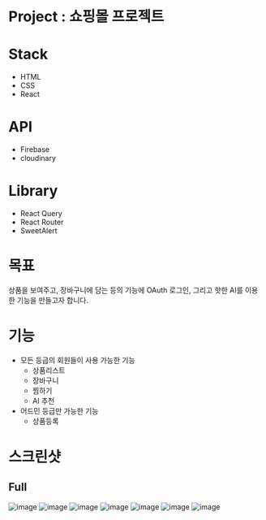 # Project : 쇼핑몰 프로젝트
# Stack
- HTML
- CSS
- React

# API
- Firebase
- cloudinary

# Library
- React Query
- React Router 
- SweetAlert

# 목표
상품을 보여주고, 장바구니에 담는 등의 기능에 OAuth 로그인, 그리고 핫한 AI를 이용한 기능을 만들고자 합니다.

# 기능
- 모든 등급의 회원들이 사용 가능한 기능
  - 상품리스트
  - 장바구니
  - 찜하기
  - AI 추천
- 어드민 등급만 가능한 기능
  - 상품등록

# 스크린샷
## Full
![image](https://user-images.githubusercontent.com/70611956/233819409-fbe01be2-0d76-4bd4-8b95-8b8b69e134a7.png)
![image](https://user-images.githubusercontent.com/70611956/233821144-c00d9cc6-a48c-43c1-a62b-65c2186d2923.png)
![image](https://user-images.githubusercontent.com/70611956/233821151-59357d55-e007-4770-a616-87beca7f6981.png)
![image](https://user-images.githubusercontent.com/70611956/233823682-e74dd01b-ea54-410d-a15c-92b4e7d4a5ac.png)
![image](https://user-images.githubusercontent.com/70611956/233823732-53f84b8e-16c4-42fa-8503-6510ff6b6f8e.png)
![image](https://user-images.githubusercontent.com/70611956/233823738-18026dae-c007-4f4d-96c9-555731157601.png)
![image](https://user-images.githubusercontent.com/70611956/233823748-06a7abf0-42d5-4721-b0ff-d54b8cdbee5b.png)



